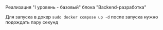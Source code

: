 Реализация "I уровень - базовый" блока "Backend-разработка"

Для запуска в докер `sudo docker compose up -d` после запуска нужно подождать пару секунд